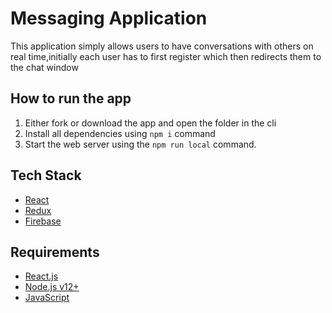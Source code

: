 # Messaging Application

This application simply allows  users to have conversations with others on real time,initially each user has to first register which then redirects them to the chat window

## How to run the app

1. Either fork or download the app and open the folder in the cli
2. Install all dependencies using `npm i` command
3. Start the web server using the `npm run local` command.



## Tech Stack

- [React](https://reactjs.org/)
- [Redux](https://redux.js.org/)
- [Firebase](https://firebase.google.com/docs)

## Requirements
- [React.js](https://reactjs.org/docs/getting-started.html)
- [Node.js v12+](https://nodejs.org/)
- [JavaScript](https://developer.mozilla.org/en-US/docs/Web/javascript)


